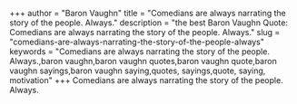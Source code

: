 +++
author = "Baron Vaughn"
title = "Comedians are always narrating the story of the people. Always."
description = "the best Baron Vaughn Quote: Comedians are always narrating the story of the people. Always."
slug = "comedians-are-always-narrating-the-story-of-the-people-always"
keywords = "Comedians are always narrating the story of the people. Always.,baron vaughn,baron vaughn quotes,baron vaughn quote,baron vaughn sayings,baron vaughn saying,quotes, sayings,quote, saying, motivation"
+++
Comedians are always narrating the story of the people. Always.
